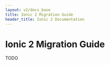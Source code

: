 ```yaml
---
layout: v2/docs_base
title: Ionic 2 Migration Guide
header_title: Ionic 2 Documentation
---
```

<h1 class="title">Ionic 2 Migration Guide</h1>

TODO
